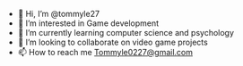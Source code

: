 - 👋 Hi, I’m @tommyle27
- 👀 I’m interested in Game development
- 🌱 I’m currently learning computer science and psychology
- 💞️ I’m looking to collaborate on video game projects
- 📫 How to reach me Tommyle0227@gmail.com

<!---
tommyle27/tommyle27 is a ✨ special ✨ repository because its `README.md` (this file) appears on your GitHub profile.
You can click the Preview link to take a look at your changes.
--->
